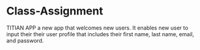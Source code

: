 # Class-Assignment
TITIAN APP  a new app that welcomes new users. It enables new user to input their their user profile that includes their first name, last name, email, and password.

